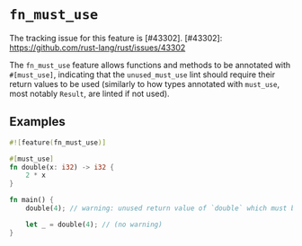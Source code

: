 # `fn_must_use`

The tracking issue for this feature is [#43302].
[#43302]: https://github.com/rust-lang/rust/issues/43302

The `fn_must_use` feature allows functions and methods to be annotated with
`#[must_use]`, indicating that the `unused_must_use` lint should require their
return values to be used (similarly to how types annotated with `must_use`,
most notably `Result`, are linted if not used).

## Examples

```rust
#![feature(fn_must_use)]

#[must_use]
fn double(x: i32) -> i32 {
    2 * x
}

fn main() {
    double(4); // warning: unused return value of `double` which must be used

    let _ = double(4); // (no warning)
}

```

